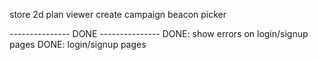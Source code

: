 store 2d plan viewer
create campaign beacon picker

--------------- DONE ---------------
DONE: show errors on login/signup pages
DONE: login/signup pages